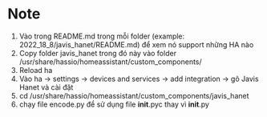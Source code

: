 # Note
1. Vào trong README.md trong mỗi folder  (example: 2022_18_8/javis_hanet/README.md) để xem nó support những HA nào
2. Copy folder javis_hanet trong đó  này vào folder /usr/share/hassio/homeassistant/custom_components/
3. Reload ha
4. Vào ha -> settings -> devices and services -> add integration -> gõ Javis Hanet và cài đặt
5. cd /usr/share/hassio/homeassistant/custom_components/javis_hanet
6. chạy file encode.py để sử dụng file __init__.pyc thay vì __init__.py